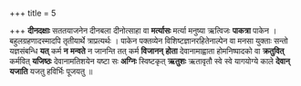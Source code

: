 +++
title = 5

+++
**दीनदक्षाः** सततयाजनेन दीनबला दीनोत्साहा वा **मर्त्यासः** मर्त्या मनुष्या ऋत्विजः **पाकत्रा** पाकेन । बहुलग्रहणादस्मादपि तृतीयार्थे त्राप्रत्यर्थः । पाकेन पक्तव्येन विशिष्टज्ञानरहितेनाल्पेन वा मनसा युक्ताः सन्तो यज्ञसंबन्धि **यत्** कर्म **न** **मन्वते** न जानन्ति तत् कर्म **विजानन्** **होता** देवानामाह्वाता होमनिष्पादको वा **क्रतुवित्** कर्मवित् **यजिष्ठः** देवानामतिशयेन यष्टा सः **अग्निः** स्विष्टकृत् **ऋतुशः** ऋतावृतौ स्वे स्वे यागयोग्ये काले **देवान्** **यजाति** यजतु हविर्भिः पूजयतु ॥